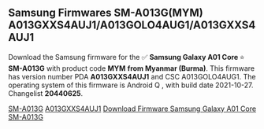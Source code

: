 <h2>Samsung Firmwares SM-A013G(MYM) A013GXXS4AUJ1/A013GOLO4AUG1/A013GXXS4AUJ1</h2>
Download the Samsung firmware for the ✅ <strong>Samsung Galaxy A01 Core </strong> ⭐ <strong>SM-A013G</strong> with product code <strong>MYM</strong> <strong> from Myanmar (Burma)</strong>. This firmware has version number PDA <strong>A013GXXS4AUJ1</strong> and CSC A013GOLO4AUG1. The operating system of this firmware is Android Q , with build date 2021-10-27. Changelist <strong>20440625</strong>.


[SM-A013G](https://samfirm.shop/samsung/model/SM-A013G)
[A013GXXS4AUJ1](https://samfirm.shop/samsung/pda/A013GXXS4AUJ1)
[Download Firmware Samsung Galaxy A01 Core SM-A013G](https://samfirm.shop/samsung/firmware/468951)
